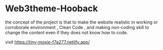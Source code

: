 # Web3theme-Hooback
the concept of the project is that to make the website realistic in working or corroborate environment , Clean Code , and making non-coding skill to change the content even if they does not know how to code. 


visit https://tiny-moxie-f7a277.netlify.app/
